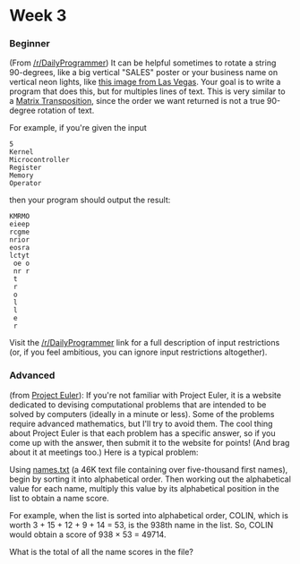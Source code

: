 # Week 3

### Beginner
(From <a href="http://www.reddit.com/r/dailyprogrammer/comments/1m1jam/081313_challenge_137_easy_string_transposition/">/r/DailyProgrammer</a>) It can be helpful sometimes to rotate a string 90-degrees, like a big vertical "SALES" poster or your business name on vertical neon lights, like <a href="http://imgur.com/766x8uM">this image from Las Vegas</a>. Your goal is to write a program that does this, but for multiples lines of text. This is very similar to a <a href="http://en.wikipedia.org/wiki/Transpose">Matrix Transposition</a>, since the order we want returned is not a true 90-degree rotation of text.

For example, if you're given the input

    5
    Kernel
    Microcontroller
    Register
    Memory
    Operator

then your program should output the result:

    KMRMO
    eieep
    rcgme
    nrior
    eosra
    lctyt
     oe o
     nr r
     t
     r
     o
     l
     l
     e
     r

Visit the <a href="http://www.reddit.com/r/dailyprogrammer/comments/1m1jam/081313_challenge_137_easy_string_transposition/">/r/DailyProgrammer</a> link for a full description of input restrictions (or, if you feel ambitious, you can ignore input restrictions altogether).

### Advanced
(from <a href="http://projecteuler.net/problem=22">Project Euler</a>): If you're not familiar with Project Euler, it is a website dedicated to devising computational problems that are intended to be solved by computers (ideally in a minute or less). Some of the problems require advanced mathematics, but I'll try to avoid them. The cool thing about Project Euler is that each problem has a specific answer, so if you come up with the answer, then submit it to the website for points! (And brag about it at meetings too.) Here is a typical problem:

Using [names.txt](Advanced/names.txt) (a 46K text file containing over five-thousand first names), begin by sorting it into alphabetical order. Then working out the alphabetical value for each name, multiply this value by its alphabetical position in the list to obtain a name score.

For example, when the list is sorted into alphabetical order, COLIN, which is worth 3 + 15 + 12 + 9 + 14 = 53, is the 938th name in the list. So, COLIN would obtain a score of 938 × 53 = 49714.

What is the total of all the name scores in the file?
